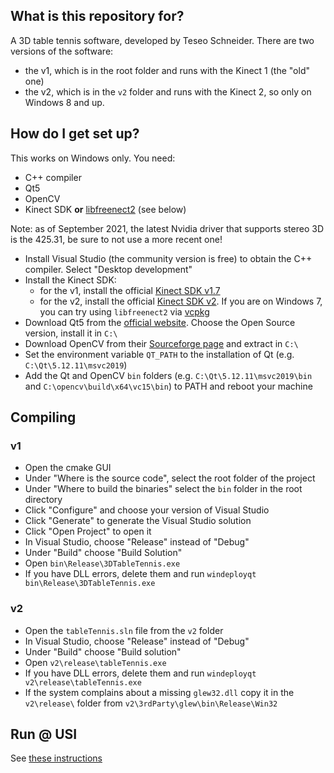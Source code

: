 ## What is this repository for?
A 3D table tennis software, developed by Teseo Schneider. There are two versions of the software:
* the v1, which is in the root folder and runs with the Kinect 1 (the "old" one)
* the v2, which is in the `v2` folder and runs with the Kinect 2, so only on Windows 8 and up.


## How do I get set up?
This works on Windows only. You need:

* C++ compiler
* Qt5
* OpenCV
* Kinect SDK **or** [libfreenect2](https://github.com/OpenKinect/libfreenect2) (see below)

Note: as of September 2021, the latest Nvidia driver that supports stereo 3D is the 425.31,
be sure to not use a more recent one!

* Install Visual Studio (the community version is free) to obtain the C++ compiler. Select "Desktop development"
* Install the Kinect SDK:
    * for the v1, install the official [Kinect SDK v1.7](https://www.microsoft.com/en-us/download/details.aspx?id=36996)
    * for the v2, install the official [Kinect SDK v2](https://www.microsoft.com/en-us/download/details.aspx?id=44561). 
    If you are on Windows 7, you can try using `libfreenect2` via [vcpkg](https://vcpkg.io/)
* Download Qt5 from the [official website](https://www.qt.io/download/). Choose the Open Source version, install it in `C:\`
* Download OpenCV from their [Sourceforge page](https://sourceforge.net/projects/opencvlibrary/) and extract in `C:\`
* Set the environment variable `QT_PATH` to the installation of Qt (e.g. `C:\Qt\5.12.11\msvc2019`)
* Add the Qt and OpenCV `bin` folders (e.g. `C:\Qt\5.12.11\msvc2019\bin` and `C:\opencv\build\x64\vc15\bin`) to PATH and reboot your machine


## Compiling

### v1
* Open the cmake GUI
* Under "Where is the source code", select the root folder of the project
* Under "Where to build the binaries" select the `bin` folder in the root directory
* Click "Configure" and choose your version of Visual Studio
* Click "Generate" to generate the Visual Studio solution
* Click "Open Project" to open it
* In Visual Studio, choose "Release" instead of "Debug"
* Under "Build" choose "Build Solution"
* Open `bin\Release\3DTableTennis.exe`
* If you have DLL errors, delete them and run `windeployqt bin\Release\3DTableTennis.exe`

### v2
* Open the `tableTennis.sln` file from the `v2` folder
* In Visual Studio, choose "Release" instead of "Debug"
* Under "Build" choose "Build solution"
* Open `v2\release\tableTennis.exe`
* If you have DLL errors, delete them and run `windeployqt v2\release\tableTennis.exe`
* If the system complains about a missing `glew32.dll` copy it in the `v2\release\` folder
from `v2\3rdParty\glew\bin\Release\Win32`


## Run @ USI
See [these instructions](https://github.com/USI-Showroom/3DTableTennis/blob/master/docs/3DTableTennis_Manual_ITA.pdf)
